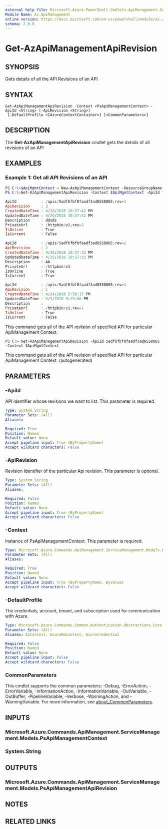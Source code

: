 ```yaml
---
external help file: Microsoft.Azure.PowerShell.Cmdlets.ApiManagement.ServiceManagement.dll-Help.xml
Module Name: Az.ApiManagement
online version: https://docs.microsoft.com/en-us/powershell/module/az.apimanagement/get-azapimanagementapirevision
schema: 2.0.0
---
```


# Get-AzApiManagementApiRevision

## SYNOPSIS
Gets details of all the API Revisions of an API

## SYNTAX

```
Get-AzApiManagementApiRevision -Context <PsApiManagementContext> -ApiId <String> [-ApiRevision <String>]
 [-DefaultProfile <IAzureContextContainer>] [<CommonParameters>]
```

## DESCRIPTION
The **Get-AzApiManagementApiRevision** cmdlet gets the details of all revisions of an API

## EXAMPLES

### Example 1: Get all API Revisions of an API
```powershell
PS C:\>$ApiMgmtContext = New-AzApiManagementContext -ResourceGroupName "Api-Default-WestUS" -ServiceName "contoso"
PS C:\>Get-AzApiManagementApiRevision -Context $ApiMgmtContext -ApiId "5adf6fbf0faadf3ad8558065"

ApiId           : /apis/5adf6fbf0faadf3ad8558065;rev=3
ApiRevision     : 3
CreatedDateTime : 4/26/2018 10:57:42 PM
UpdatedDateTime : 4/26/2018 10:57:42 PM
Description     : ddsds
PrivateUrl      : /httpbin/v1;rev=3
IsOnline        : True
IsCurrent       : False

ApiId           : /apis/5adf6fbf0faadf3ad8558065;rev=2
ApiRevision     : 2
CreatedDateTime : 4/26/2018 10:57:33 PM
UpdatedDateTime : 4/26/2018 10:57:33 PM
Description     : AA
PrivateUrl      : /httpbin/v1
IsOnline        : True
IsCurrent       : True

ApiId           : /apis/5adf6fbf0faadf3ad8558065;rev=1
ApiRevision     : 1
CreatedDateTime : 4/24/2018 5:56:17 PM
UpdatedDateTime : 5/9/2018 9:29:06 PM
Description     :
PrivateUrl      : /httpbin/v1;rev=1
IsOnline        : True
IsCurrent       : False
```

This command gets all of the API revision of specified API for particular ApiManagement Context.

```
PS C:> Get-AzApiManagementApiRevision -ApiId 5adf6fbf0faadf3ad8558065 -Context $ApiMgmtContext
```

This command gets all of the API revision of specified API for particular ApiManagement Context. (autogenerated)

## PARAMETERS

### -ApiId
API identifier whose revisions we want to list.
This parameter is required.

```yaml
Type: System.String
Parameter Sets: (All)
Aliases:

Required: True
Position: Named
Default value: None
Accept pipeline input: True (ByPropertyName)
Accept wildcard characters: False
```

### -ApiRevision
Revision Identifier of the particular Api revision. This parameter is optional.

```yaml
Type: System.String
Parameter Sets: (All)
Aliases:

Required: False
Position: Named
Default value: None
Accept pipeline input: True (ByPropertyName)
Accept wildcard characters: False
```

### -Context
Instance of PsApiManagementContext.
This parameter is required.

```yaml
Type: Microsoft.Azure.Commands.ApiManagement.ServiceManagement.Models.PsApiManagementContext
Parameter Sets: (All)
Aliases:

Required: True
Position: Named
Default value: None
Accept pipeline input: True (ByPropertyName, ByValue)
Accept wildcard characters: False
```

### -DefaultProfile
The credentials, account, tenant, and subscription used for communication with Azure.

```yaml
Type: Microsoft.Azure.Commands.Common.Authentication.Abstractions.Core.IAzureContextContainer
Parameter Sets: (All)
Aliases: AzContext, AzureRmContext, AzureCredential

Required: False
Position: Named
Default value: None
Accept pipeline input: False
Accept wildcard characters: False
```

### CommonParameters
This cmdlet supports the common parameters: -Debug, -ErrorAction, -ErrorVariable, -InformationAction, -InformationVariable, -OutVariable, -OutBuffer, -PipelineVariable, -Verbose, -WarningAction, and -WarningVariable. For more information, see [about_CommonParameters](http://go.microsoft.com/fwlink/?LinkID=113216).

## INPUTS

### Microsoft.Azure.Commands.ApiManagement.ServiceManagement.Models.PsApiManagementContext

### System.String

## OUTPUTS

### Microsoft.Azure.Commands.ApiManagement.ServiceManagement.Models.PsApiManagementApiRevision

## NOTES

## RELATED LINKS
